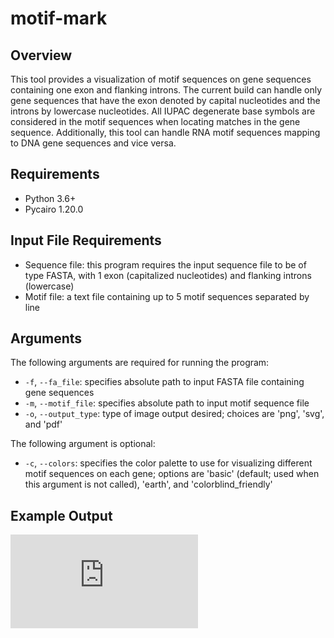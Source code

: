 # motif-mark

## Overview
This tool provides a visualization of motif sequences on gene sequences containing 
one exon and flanking introns. The current build can handle only gene sequences that 
have the exon denoted by capital nucleotides and the introns by lowercase nucleotides. 
All IUPAC degenerate base symbols are considered in the motif sequences when locating 
matches in the gene sequence. Additionally, this tool can handle RNA motif sequences 
mapping to DNA gene sequences and vice versa. 

## Requirements
- Python 3.6+
- Pycairo 1.20.0

## Input File Requirements
- Sequence file: this program requires the input sequence file to be of type FASTA, 
with 1 exon (capitalized nucleotides) and flanking introns (lowercase)
- Motif file: a text file containing up to 5 motif sequences separated by line

## Arguments
The following arguments are required for running the program:
- ```-f```, ```--fa_file```: specifies absolute path to input FASTA file containing gene 
sequences
- ```-m```, ```--motif_file```: specifies absolute path to input motif sequence file
- ```-o```, ```--output_type```: type of image output desired; choices are 'png', 'svg', 
and 'pdf'

The following argument is optional:
- ```-c```, ```--colors```: specifies the color palette to use for visualizing different 
motif sequences on each gene; options are 'basic' (default; used when this argument is not 
called), 'earth', and 'colorblind_friendly'

## Example Output
![basic](https://github.com/bwinnacott/motif-mark/blob/main/Figure_1.pdf)

